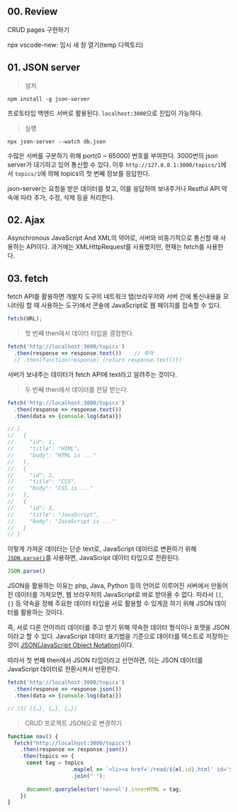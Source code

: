 ## 00. Review
CRUD pages 구현하기

npx vscode-new: 임시 새 창 열기(temp 디렉토리)

## 01. JSON server
> 설치
```
npm install -g json-server
```
프로토타입 백엔드 서버로 활용된다. `localhost:3000`으로 진입이 가능하다.
> 실행
```
npx json-server --watch db.json
```

수많은 서버를 구분하기 위해 port(0 ~ 65000) 번호를 부여한다. 3000번의 json server가 대기하고 있어 통신할 수 있다. 이후
`http://127.0.0.1:3000/topics/1`에서 `topics/1`에 의해 topics의 첫 번째 정보를 응답한다.

json-server는 요청을 받은 데이터를 찾고, 이를 응답하여 보내주거나 Restful API 약속에 따라 추가, 수정, 삭제 등을 처리한다. 

## 02. Ajax
Asynchronous JavaScript And XML의 약어로, 서버와 비동기적으로 통신할 때 사용하는 API이다. 과거에는 XMLHttpRequest를 사용했지만, 현재는 fetch를 사용한다.

## 03. fetch
fetch API를 활용하면 개발자 도구의 네트워크 탭(브라우저와 서버 간에 통신내용을 모니터링 할 때 사용하는 도구)에서 콘솔에 JavaScript로 웹 페이지를 접속할 수 있다.
```javascript
fetch(URL);
```

> 첫 번째 then에서 데이터 타입을 결정한다.

```javascript
fetch('http://localhost:3000/topics')
  .then(response => response.text())    // 축약
  // .then(function(response) {return response.text()})
```
서버가 보내주는 데이터가 fetch API에 text라고 알려주는 것이다.

> 두 번째 then에서 데이터를 전달 받는다.

```javascript
fetch('http://localhost:3000/topics')
  .then(response => response.text())
  .then(data => {console.log(data)})

// [
//   {
//     "id": 1,
//     "title": "HTML",
//     "body": "HTML is ..."
//   },
//   {
//     "id": 2,
//     "title": "CSS",
//     "body": "CSS is ..."
//   },
//   {
//     "id": 3,
//     "title": "JavaScript",
//     "body": "JavaScript is ..."
//   }
// ]
```

이렇게 가져온 데이터는 단순 text로, JavaScript 데이터로 변환하기 위해 [`JSON.parse()`](https://developer.mozilla.org/ko/docs/Web/JavaScript/Reference/Global_Objects/JSON/parse)를 사용하면, JavaScript 데이터 타입으로 전환된다.
```javascript
JSON.parse()
```

JSON을 활용하는 이유는 php, Java, Python 등의 언어로 이루어진 서버에서 만들어진 데이터를 가져오면, 웹 브라우저의 JavaScript로 바로 받아올 수 없다. 따라서 `[]`, `{}` 등 약속을 정해 주요한 데이터 타입을 서로 활용할 수 있게끔 하기 위해 JSON 데이터를 활용하는 것이다.

즉, 서로 다른 언어끼리 데이터를 주고 받기 위해 약속한 데이터 형식이나 포맷을 JSON이라고 할 수 있다. JavaScript 데이터 표기법을 기준으로 데이터를 텍스트로 저장하는 것이 [JSON(JavaScript Object Notation)](https://www.json.org/json-en.html)이다.

따라서 첫 번째 then에서 JSON 타입이라고 선언하면, 이는 JSON 데이터를 JavaScript 데이터로 전환시켜서 반환한다.
```javascript
fetch('http://localhost:3000/topics')
  .then(response => response.json())
  .then(data => {console.log(data)})

// (3) [{…}, {…}, {…}]
```

> CRUD 프로젝트 JSON으로 변경하기

```javascript
function nav() {
  fetch("http://localhost:3000/topics")
    .then(response => response.json())
    .then(topics => {
      const tag = topics
                    .map(el => `<li><a href='/read/${el.id}.html' id='${el.id}' onclick='navHandler(event);'>${el.title}</a></li>`)
                    .join(" ");
                    
      document.querySelector('nav>ol').innerHTML = tag;
    })
}
```
